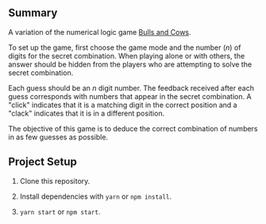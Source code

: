 ## Summary

A variation of the numerical logic game [Bulls and Cows](https://en.wikipedia.org/wiki/Bulls_and_Cows).

To set up the game, first choose the game mode and the number (_n_) of digits for the secret combination. When playing alone or with others, the answer should be hidden from the players who are attempting to solve the secret combination.

Each guess should be an _n_ digit number. The feedback received after each guess corresponds with numbers that appear in the secret combination. A "click" indicates that it is a matching digit in the correct position and a "clack" indicates that it is in a different position.

The objective of this game is to deduce the correct combination of numbers in as few guesses as possible.

## Project Setup

1. Clone this repository.

2. Install dependencies with `yarn` or `npm install`.

3. `yarn start` or `npm start`.
